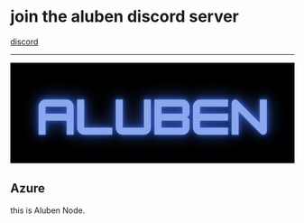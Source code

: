 
# join the aluben discord server

[discord](https://is.gd/Alubendiscord)

_______________________________________________________________________________________________________________________

![traf](./assets/images/logo.jpeg)

## Azure

this is Aluben Node.
